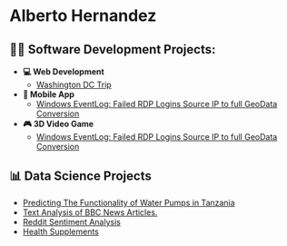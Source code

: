<h1>Alberto Hernandez</h1>

<h2>👨‍💻 Software Development Projects:</h2>

- <b>💻 Web Development</b>
  - [Washington DC Trip](https://github.com/al-hernandez/WashingtonDCRegistration)
- <b>📱 Mobile App</b>
  - [Windows EventLog: Failed RDP Logins Source IP to full GeoData Conversion](https://github.com/al-hernandez/VehicleMaintenanceApp)
- <b>🎮 3D Video Game</b>
  - [Windows EventLog: Failed RDP Logins Source IP to full GeoData Conversion](https://github.com/al-hernandez/3DVideoGame)


<h2>📊 Data Science Projects</h2>

- [Predicting The Functionality of Water Pumps in Tanzania](https://github.com/al-hernandez/TanzaniaWaterPumps)
- [Text Analysis of BBC News Articles.](https://github.com/al-hernandez/NewsTextAnalysis)
- [Reddit Sentiment Analysis](https://www.youtube.com/watch?v=N-L9hklSlNk)
- [Health Supplements](https://www.youtube.com/watch?v=OfvdQeh79s0)




<!--
**al-hernandez/al-hernandez** is a ✨ _special_ ✨ repository because its `README.md` (this file) appears on your GitHub profile.
-->
